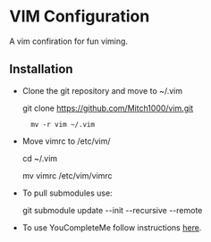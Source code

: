 # VIM Configuration
A vim confiration for fun viming.

## Installation

- Clone the git repository and move to ~/.vim

    git clone https://github.com/Mitch1000/vim.git

        mv -r vim ~/.vim

- Move vimrc to /etc/vim/

    cd ~/.vim  

    mv vimrc /etc/vim/vimrc 

- To pull submodules use:

    git submodule update --init --recursive --remote

- To use YouCompleteMe follow instructions [here](https://github.com/Valloric/YouCompleteMe).
